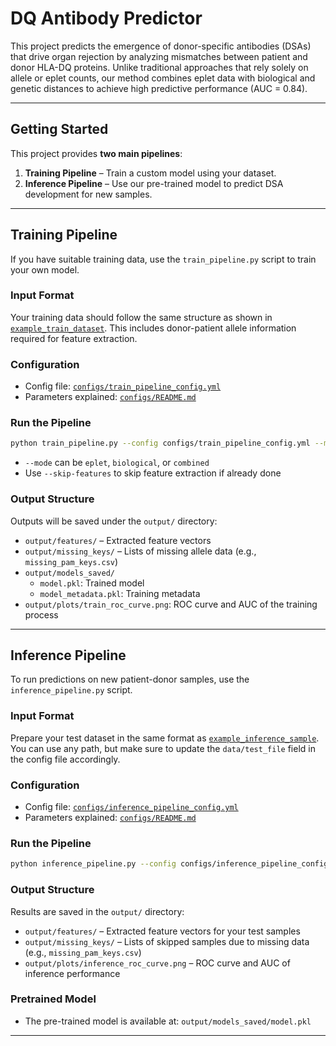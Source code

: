 # DQ Antibody Predictor

This project predicts the emergence of donor-specific antibodies (DSAs) that drive organ rejection by analyzing mismatches between patient and donor HLA-DQ proteins.
Unlike traditional approaches that rely solely on allele or eplet counts, our method combines eplet data with biological and genetic distances to achieve high predictive performance (AUC = 0.84).

---

## Getting Started

This project provides **two main pipelines**:

1. **Training Pipeline** – Train a custom model using your dataset.
2. **Inference Pipeline** – Use our pre-trained model to predict DSA development for new samples.

---

## Training Pipeline

If you have suitable training data, use the `train_pipeline.py` script to train your own model.

### Input Format

Your training data should follow the same structure as shown in [`example_train_dataset`](data/example_train_dataset.csv). This includes donor-patient allele information required for feature extraction.

### Configuration

- Config file: [`configs/train_pipeline_config.yml`](configs/train_pipeline_config.yml)
- Parameters explained: [`configs/README.md`](configs/README.md)

### Run the Pipeline

```bash
python train_pipeline.py --config configs/train_pipeline_config.yml --mode combined
```

- `--mode` can be `eplet`, `biological`, or `combined`
- Use `--skip-features` to skip feature extraction if already done

### Output Structure

Outputs will be saved under the `output/` directory:

- `output/features/` – Extracted feature vectors
- `output/missing_keys/` – Lists of missing allele data (e.g., `missing_pam_keys.csv`)
- `output/models_saved/`
  - `model.pkl`: Trained model
  - `model_metadata.pkl`: Training metadata
- `output/plots/train_roc_curve.png`: ROC curve and AUC of the training process

---

## Inference Pipeline

To run predictions on new patient-donor samples, use the `inference_pipeline.py` script.

### Input Format

Prepare your test dataset in the same format as [`example_inference_sample`](data/example_inference_sample.csv).
You can use any path, but make sure to update the `data/test_file` field in the config file accordingly.

### Configuration

- Config file: [`configs/inference_pipeline_config.yml`](configs/inference_pipeline_config.yml)
- Parameters explained: [`configs/README.md`](configs/README.md)

### Run the Pipeline

```bash
python inference_pipeline.py --config configs/inference_pipeline_config.yml
```

### Output Structure

Results are saved in the `output/` directory:

- `output/features/` – Extracted feature vectors for your test samples
- `output/missing_keys/` – Lists of skipped samples due to missing data (e.g., `missing_pam_keys.csv`)
- `output/plots/inference_roc_curve.png` – ROC curve and AUC of inference performance

### Pretrained Model

- The pre-trained model is available at: `output/models_saved/model.pkl`

---

